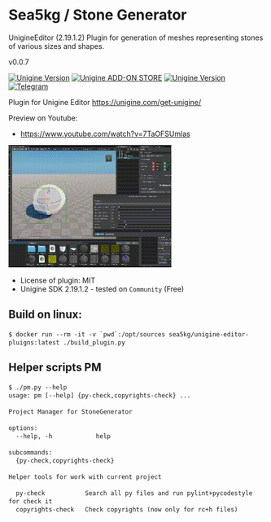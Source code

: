 # Sea5kg / Stone Generator

UnigineEditor (2.19.1.2) Plugin for generation of meshes representing stones of various sizes and shapes.

v0.0.7

[![Unigine Version](https://img.shields.io/badge/Unigine-2.19.1.2-yellow.svg)](https://developer.unigine.com/en/docs/2.19.1.2/) [![Unigine ADD-ON STORE](https://img.shields.io/badge/Unigine-AddonStore-black.svg)](https://store.unigine.com/add-on/1ee2ef39-4458-6124-aefe-dbe1b97903ce/description) [![Unigine Version](https://img.shields.io/badge/Youtube-Playlist-red.svg)](https://youtube.com/playlist?list=PL-Ky59xTi1WRCFocly-FhrFLLKwdbqEkO&feature=shared) [![Telegram](https://img.shields.io/badge/Telegram-Sea5kgStoneGenerator-blue.svg)](https://t.me/sea5kg_stonegenerator)



Plugin for Unigine Editor https://unigine.com/get-unigine/

Preview on Youtube:
- https://www.youtube.com/watch?v=7TaOFSUmlas

![preview](preview.gif)


* License of plugin: MIT
* Unigine SDK 2.19.1.2 - tested on `Community` (Free)


## Build on linux:

```
$ docker run --rm -it -v `pwd`:/opt/sources sea5kg/unigine-editor-pluigns:latest ./build_plugin.py
```


## Helper scripts PM

```
$ ./pm.py --help
usage: pm [--help] {py-check,copyrights-check} ...

Project Manager for StoneGenerator

options:
  --help, -h            help

subcommands:
  {py-check,copyrights-check}

Helper tools for work with current project

  py-check           Search all py files and run pylint+pycodestyle for check it
  copyrights-check   Check copyrights (now only for rc+h files)
```